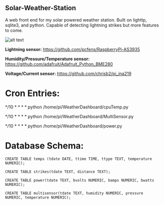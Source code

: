 ## Solar-Weather-Station


A web front end for my solar powered weather station. Built on lighttp, sqlite3, and python. Capable of detecting lightning strikes but more features to come.

![alt text](http://i.imgur.com/h6EX04n.png)

**Lightning sensor:** https://github.com/pcfens/RaspberryPi-AS3935

**Humidity/Pressure/Temperature sensor:** https://github.com/adafruit/Adafruit_Python_BME280

**Voltage/Current sensor:** https://github.com/chrisb2/pi_ina219


# Cron Entries:
*/10 * * * * python /home/pi/WeatherDashboard/cpuTemp.py

*/10 * * * * python /home/pi/WeatherDashboard/MultiSensor.py

*/10 * * * * python /home/pi/WeatherDashboard/power.py



# Database Schema:

```
CREATE TABLE temps (tdate DATE, ttime TIME, ttype TEXT, temperature NUMERIC);

CREATE TABLE strikes(tdate TEXT, distance TEXT);

CREATE TABLE power(tdate TEXT, bvolts NUMERIC, bamps NUMERIC, bwatts NUMERIC);

CREATE TABLE multisensor(tdate TEXT, humidity NUMERIC, pressure NUMERIC, temperature NUMERIC);
```

